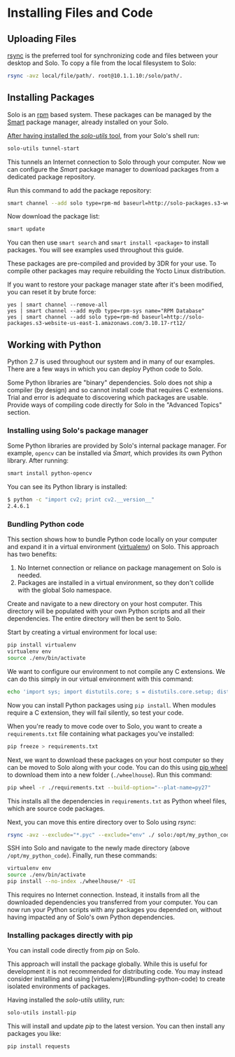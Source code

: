 # Installing Files and Code

## Uploading Files

[rsync](https://en.wikipedia.org/wiki/Rsync) is the preferred tool for synchronizing code and files between your desktop and Solo. To copy a file from the local filesystem to Solo:

```sh
rsync -avz local/file/path/. root@10.1.1.10:/solo/path/. 
```

## Installing Packages

Solo is an [rpm](http://www.rpm.org/) based system. These packages can be managed by the [Smart](http://labix.org/smart/) package manager, already installed on your Solo.

[After having installed the *solo-utils* tool](utils.html), from your Solo's shell run:

```sh
solo-utils tunnel-start
```

This tunnels an Internet connection to Solo through your computer. Now we can configure the *Smart* package manager to download packages from a dedicated package repository.

Run this command to add the package repository:

```sh
smart channel --add solo type=rpm-md baseurl=http://solo-packages.s3-website-us-east-1.amazonaws.com/3.10.17-rt12/
```

Now download the package list:

```sh
smart update
```

You can then use `smart search` and `smart install <package>` to install packages. You will see examples used throughout this guide.

These packages are pre-compiled and provided by 3DR for your use. To compile other packages may require rebuilding the Yocto Linux distribution.

<aside class="note">
If you want to restore your package manager state after it's been modified, you can reset it by brute force:

```
yes | smart channel --remove-all
yes | smart channel --add mydb type=rpm-sys name="RPM Database" 
yes | smart channel --add solo type=rpm-md baseurl=http://solo-packages.s3-website-us-east-1.amazonaws.com/3.10.17-rt12/
```
</aside>

## Working with Python

Python 2.7 is used throughout our system and in many of our examples. There are a few ways in which you can deploy Python code to Solo.

<aside class="note">
Some Python libraries are "binary" dependencies. Solo does not ship a compiler (by design) and so cannot install code that requires C extensions. Trial and error is adequate to discovering which packages are usable.
</aside>

<aside class="todo">
Provide ways of compiling code directly for Solo in the "Advanced Topics" section.
</aside>

### Installing using Solo's package manager

Some Python libraries are provided by Solo's internal package manager. For example, `opencv` can be installed via *Smart*, which provides its own Python library. After running:

```sh
smart install python-opencv
```

You can see its Python library is installed:

```sh
$ python -c "import cv2; print cv2.__version__"
2.4.6.1
```

### Bundling Python code

This section shows how to bundle Python code locally on your computer and expand it in a virtual environment ([virtualenv](https://virtualenv.pypa.io/en/latest/)) on Solo. This approach has two benefits:

1. No Internet connection or reliance on package management on Solo is needed.
2. Packages are installed in a virtual environment, so they don't collide with the global Solo namespace.

Create and navigate to a new directory on your host computer. This directory will be populated with your own Python scripts and all their dependencies. The entire directory will then be sent to Solo. 

Start by creating a virtual environment for local use:

```sh
pip install virtualenv
virtualenv env
source ./env/bin/activate
```

We want to configure our environment to not compile any C extensions. We can do this simply in our virtual environment with this command:

```sh
echo 'import sys; import distutils.core; s = distutils.core.setup; distutils.core.setup = (lambda s: (lambda **kwargs: (kwargs.__setitem__("ext_modules", []), s(**kwargs))))(s)' > env/lib/python2.7/site-packages/distutils.pth
```

Now you can install Python packages using `pip install`. When modules require a C extension, they will fail silently, so test your code.

When you're ready to move code over to Solo, you want to create a `requirements.txt` file containing what packages you've installed:

```sh
pip freeze > requirements.txt
```

Next, we want to download these packages on your host computer so they can be moved to Solo along with your code. You can do this using [pip wheel](https://pip.pypa.io/en/latest/reference/pip_wheel.html) to download them into a new folder (`./wheelhouse`). Run this command:

```sh
pip wheel -r ./requirements.txt --build-option="--plat-name=py27"
```

This installs all the dependencies in `requirements.txt` as Python wheel files, which are source code packages.

Next, you can move this entire directory over to Solo using *rsync*:

```sh
rsync -avz --exclude="*.pyc" --exclude="env" ./ solo:/opt/my_python_code
```

SSH into Solo and navigate to the newly made directory (above `/opt/my_python_code`). Finally, run these commands:

```sh
virtualenv env
source ./env/bin/activate
pip install --no-index ./wheelhouse/* -UI
```

This requires no Internet connection. Instead, it installs from all the downloaded dependencies you transferred from your computer. You can now run your Python scripts with any packages you depended on, without having impacted any of Solo's own Python dependencies.


### Installing packages directly with pip

You can install code directly from *pip* on Solo. 

<aside class="note">
This approach will install the package globally. While this is useful for development it is not recommended for distributing code. You may instead consider installing and using [virtualenv](#bundling-python-code) to create isolated environments of packages.
</aside>

Having installed the *solo-utils* utility, run:

```sh
solo-utils install-pip
```

This will install and update *pip* to the latest version. You can then install any packages you like:

```sh
pip install requests
```



